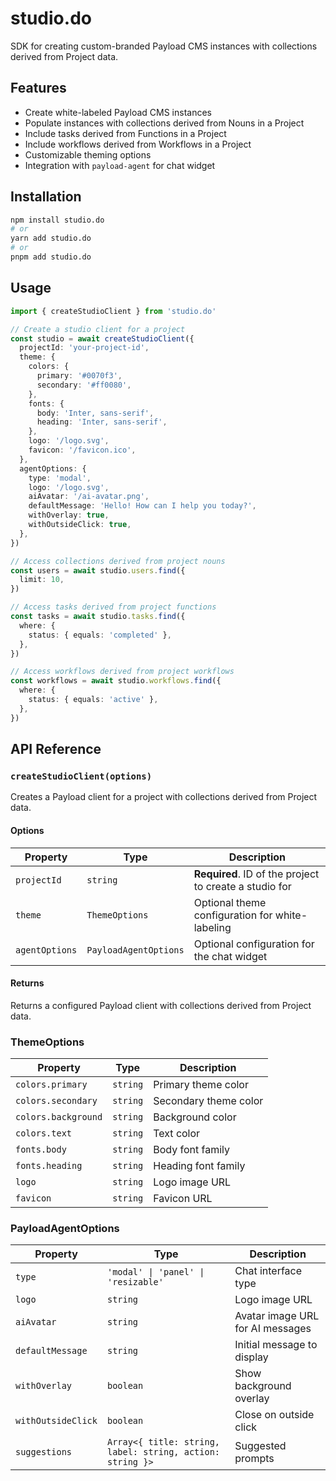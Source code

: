 # studio.do

SDK for creating custom-branded Payload CMS instances with collections derived from Project data.

## Features

- Create white-labeled Payload CMS instances
- Populate instances with collections derived from Nouns in a Project
- Include tasks derived from Functions in a Project
- Include workflows derived from Workflows in a Project
- Customizable theming options
- Integration with `payload-agent` for chat widget

## Installation

```bash
npm install studio.do
# or
yarn add studio.do
# or
pnpm add studio.do
```

## Usage

```typescript
import { createStudioClient } from 'studio.do'

// Create a studio client for a project
const studio = await createStudioClient({
  projectId: 'your-project-id',
  theme: {
    colors: {
      primary: '#0070f3',
      secondary: '#ff0080',
    },
    fonts: {
      body: 'Inter, sans-serif',
      heading: 'Inter, sans-serif',
    },
    logo: '/logo.svg',
    favicon: '/favicon.ico',
  },
  agentOptions: {
    type: 'modal',
    logo: '/logo.svg',
    aiAvatar: '/ai-avatar.png',
    defaultMessage: 'Hello! How can I help you today?',
    withOverlay: true,
    withOutsideClick: true,
  },
})

// Access collections derived from project nouns
const users = await studio.users.find({
  limit: 10,
})

// Access tasks derived from project functions
const tasks = await studio.tasks.find({
  where: {
    status: { equals: 'completed' },
  },
})

// Access workflows derived from project workflows
const workflows = await studio.workflows.find({
  where: {
    status: { equals: 'active' },
  },
})
```

## API Reference

### `createStudioClient(options)`

Creates a Payload client for a project with collections derived from Project data.

#### Options

| Property | Type | Description |
|----------|------|-------------|
| `projectId` | `string` | **Required**. ID of the project to create a studio for |
| `theme` | `ThemeOptions` | Optional theme configuration for white-labeling |
| `agentOptions` | `PayloadAgentOptions` | Optional configuration for the chat widget |

#### Returns

Returns a configured Payload client with collections derived from Project data.

### ThemeOptions

| Property | Type | Description |
|----------|------|-------------|
| `colors.primary` | `string` | Primary theme color |
| `colors.secondary` | `string` | Secondary theme color |
| `colors.background` | `string` | Background color |
| `colors.text` | `string` | Text color |
| `fonts.body` | `string` | Body font family |
| `fonts.heading` | `string` | Heading font family |
| `logo` | `string` | Logo image URL |
| `favicon` | `string` | Favicon URL |

### PayloadAgentOptions

| Property | Type | Description |
|----------|------|-------------|
| `type` | `'modal' \| 'panel' \| 'resizable'` | Chat interface type |
| `logo` | `string` | Logo image URL |
| `aiAvatar` | `string` | Avatar image URL for AI messages |
| `defaultMessage` | `string` | Initial message to display |
| `withOverlay` | `boolean` | Show background overlay |
| `withOutsideClick` | `boolean` | Close on outside click |
| `suggestions` | `Array<{ title: string, label: string, action: string }>` | Suggested prompts |
